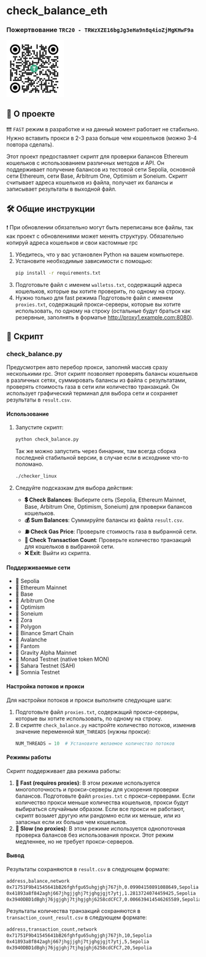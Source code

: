 # check_balance_eth

### Пожертвование ``` TRC20 - TRWzXZE16bgJg3eHa9n8q4ioZjMgKHwF9a ```
<img src="usdt.jpg" alt="Donation" width="150"/>

## 📖 О проекте

❗❗❗ ```FAST``` режим в разработке и на данный момент работает не стабильно. Нужно вставить прокси в 2-3 раза больше чем кошеельков (можно 3-4 повтора сделать).

Этот проект предоставляет скрипт для проверки балансов Ethereum кошельков с использованием различных методов и API. Он поддерживает получение балансов из тестовой сети Sepolia, основной сети Ethereum, сети Base, Arbitrum One, Optimism и Soneium. Скрипт считывает адреса кошельков из файла, получает их балансы и записывает результаты в выходной файл.

## 🛠️ Общие инструкции
❗ При обновлении обязательно могут быть переписаны все файлы, так как проект с обновлениями может менять структуру. Обязательно копируй адреса кошельков и свои кастомные rpc 

1. Убедитесь, что у вас установлен Python на вашем компьютере.
2. Установите необходимые зависимости с помощью:
   ```sh
   pip install -r requirements.txt
   ```
3. Подготовьте файл с именем `walletss.txt`, содержащий адреса кошельков, которые вы хотите проверить, по одному на строку.
4. Нужно только для fast режима Подготовьте файл с именем `proxies.txt`, содержащий прокси-серверы, которые вы хотите использовать, по одному на строку (остальные будут браться как резервные, заполнять в форматье http://proxy1.example.com:8080).

## 📜 Скрипт

### check_balance.py
Предусмотрен авто перебор прокси, заполняй массив сразу несколькими rpc.
Этот скрипт позволяет проверять балансы кошельков в различных сетях, суммировать балансы из файла с результатами, проверять стоимость газа в сети или количество транзакций. Он использует графический терминал для выбора сети и сохраняет результаты в `result.csv`.

#### Использование

1. Запустите скрипт:
   ```sh
   python check_balance.py
   ```

   Так же можно запустить через бинарник, там всегда сборка последней стабильной версии, в случае если в исходнике что-то поломано.
   ```sh
   ./checker_linux
   ```

2. Следуйте подсказкам для выбора действия:
   - **💲 Check Balances**: Выберите сеть (Sepolia, Ethereum Mainnet, Base, Arbitrum One, Optimism, Soneium) для проверки балансов кошельков.
   - **💰 Sum Balances**: Суммируйте балансы из файла `result.csv`.
   - **⛽ Check Gas Price**: Проверьте стоимость газа в выбранной сети.
   - **🔢 Check Transaction Count**: Проверьте количество транзакций для кошельков в выбранной сети.
   - **❌ Exit**: Выйти из скрипта.

#### Поддерживаемые сети

- 🚀 Sepolia
- 🚀 Ethereum Mainnet
- 🚀 Base
- 🚀 Arbitrum One
- 🚀 Optimism
- 🚀 Soneium
- 🚀 Zora
- 🚀 Polygon
- 🚀 Binance Smart Chain
- 🚀 Avalanche
- 🚀 Fantom
- 🚀 Gravity Alpha Mainnet
- 🚀 Monad Testnet (native token MON)
- 🚀 Sahara Testnet (SAH)
- 🚀 Somnia Testnet

#### Настройка потоков и прокси

Для настройки потоков и прокси выполните следующие шаги:

1. Подготовьте файл `proxies.txt`, содержащий прокси-серверы, которые вы хотите использовать, по одному на строку.
2. В скрипте `check_balance.py` настройте количество потоков, изменив значение переменной `NUM_THREADS` (нужны прокси):
   ```python
   NUM_THREADS = 10  # Установите желаемое количество потоков
   ```

#### Режимы работы

Скрипт поддерживает два режима работы:

1. **🚀 Fast (requires proxies)**: В этом режиме используется многопоточность и прокси-серверы для ускорения проверки балансов. Подготовьте файл `proxies.txt` с прокси-серверами. Если количество прокси меньше количества кошельков, прокси будут выбираться случайным образом. Если все прокси не работают, скрипт возьмет другую или рандомно если их меньше, или из запасных если их больше чем кошельков.
2. **🐢 Slow (no proxies)**: В этом режиме используется однопоточная проверка балансов без использования прокси. Этот режим медленнее, но не требует прокси-серверов.

#### Вывод

Результаты сохраняются в `result.csv` в следующем формате:
```
address,balance,network
0x71751F9b41545641bB26fghfgu65uhgjghj767jh,0.09904150891088649,Sepolia
0x41893a8f842aghj667jhgjjghj7tjghgjgjt7ytj,1.2813724074459425,Sepolia
0x3940DBD1dBghj76jgjghj7tjhgjghj6258cdCFC7,0.006639414546265589,Sepolia
```

Результаты количества транзакций сохраняются в `transaction_count_result.csv` в следующем формате:
```
address,transaction_count,network
0x71751F9b41545641bB26fghfgu65uhgjghj767jh,10,Sepolia
0x41893a8f842aghj667jhgjjghj7tjghgjgjt7ytj,5,Sepolia
0x3940DBD1dBghj76jgjghj7tjhgjghj6258cdCFC7,20,Sepolia
```

